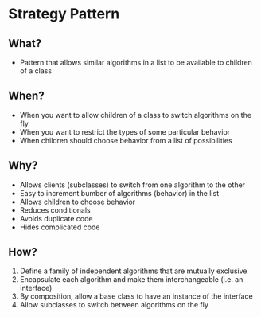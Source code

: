 # Strategy Pattern

## What? 

- Pattern that allows similar algorithms in a list to be available to children of a class

## When?

- When you want to allow children of a class to switch algorithms on the fly
- When you want to restrict the types of some particular behavior
- When children should choose behavior from a list of possibilities

## Why?
 
 - Allows clients (subclasses) to switch from one algorithm to the other
 - Easy to increment bumber of algorithms (behavior) in the list
 - Allows children to choose behavior
 - Reduces conditionals
 - Avoids duplicate code
 - Hides complicated code
 

## How?

1. Define a family of independent algorithms that are mutually exclusive
1. Encapsulate each algorithm and make them interchangeable (i.e. an interface)
1. By composition, allow a base class to have an instance of the interface
1. Allow subclasses to switch between algorithms on the fly
